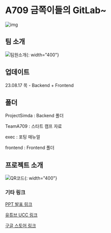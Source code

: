 # A709 금쪽이들의 GitLab~

![img](/uploads/e5f1f09f57dee9581bd3b75f421d6e8b/img.gif)

## 팀 소개
![팀원소개](/uploads/87c2fdc542ae21564be6f6ff657dfc85/팀원소개.jpg){: width="400"}

## 업데이트
23.08.17 목 - Backend + Frontend

## 폴더
ProjectSimda : Backend 폴더

TeamA709 : 스타트 캠프 자료

exec : 포팅 매뉴얼

frontend : Frontend 폴더 

## 프로젝트 소개
![QR코드](/uploads/e9ad3925696d8d81a69e50e56cdd20ef/QR코드.jpg){: width="400"}

### 기타 링크
[PPT 발표 링크](https://www.canva.com/design/DAFrwICNf5A/kD4WbLgilbaFHOxD8VQ5-g/view?utm_content=DAFrwICNf5A&utm_campaign=designshare&utm_medium=link&utm_source=publishsharelink)

[유튜브 UCC 링크](https://www.youtube.com/watch?v=chIZHW4fDa0&feature=youtu.be)

[구글 스토어 링크](https://play.google.com/store/apps/details?id=com.ssafy.simda.simda)
